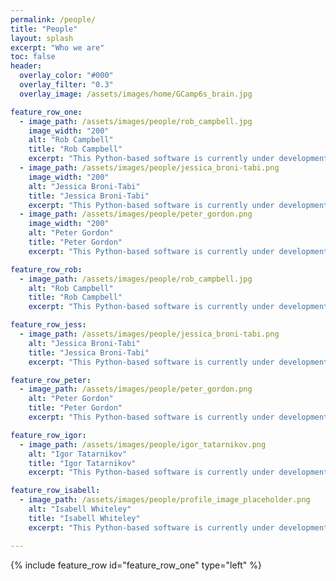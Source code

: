 ```yaml
---
permalink: /people/
title: "People"
layout: splash
excerpt: "Who we are"
toc: false
header:
  overlay_color: "#000"
  overlay_filter: "0.3"
  overlay_image: /assets/images/home/GCamp6s_brain.jpg

feature_row_one:
  - image_path: /assets/images/people/rob_campbell.jpg
    image_width: "200"
    alt: "Rob Campbell"
    title: "Rob Campbell"
    excerpt: "This Python-based software is currently under development. It provides three linked orthogonal 2-D views for fast visualisation of downsampled image stacks. Allows overlays of multiple brains, multiple channels, traced neurites, or soma locations. Includes viewer for Allen Atlas. Extendable via plugins."
  - image_path: /assets/images/people/jessica_broni-tabi.png
    image_width: "200"
    alt: "Jessica Broni-Tabi"
    title: "Jessica Broni-Tabi"
    excerpt: "This Python-based software is currently under development. It provides three linked orthogonal 2-D views for fast visualisation of downsampled image stacks. Allows overlays of multiple brains, multiple channels, traced neurites, or soma locations. Includes viewer for Allen Atlas. Extendable via plugins."
  - image_path: /assets/images/people/peter_gordon.png
    image_width: "200"
    alt: "Peter Gordon"
    title: "Peter Gordon"
    excerpt: "This Python-based software is currently under development. It provides three linked orthogonal 2-D views for fast visualisation of downsampled image stacks. Allows overlays of multiple brains, multiple channels, traced neurites, or soma locations. Includes viewer for Allen Atlas. Extendable via plugins."

feature_row_rob:
  - image_path: /assets/images/people/rob_campbell.jpg
    alt: "Rob Campbell"
    title: "Rob Campbell"
    excerpt: "This Python-based software is currently under development. It provides three linked orthogonal 2-D views for fast visualisation of downsampled image stacks. Allows overlays of multiple brains, multiple channels, traced neurites, or soma locations. Includes viewer for Allen Atlas. Extendable via plugins."

feature_row_jess:
  - image_path: /assets/images/people/jessica_broni-tabi.png
    alt: "Jessica Broni-Tabi"
    title: "Jessica Broni-Tabi"
    excerpt: "This Python-based software is currently under development. It provides three linked orthogonal 2-D views for fast visualisation of downsampled image stacks. Allows overlays of multiple brains, multiple channels, traced neurites, or soma locations. Includes viewer for Allen Atlas. Extendable via plugins."

feature_row_peter:
  - image_path: /assets/images/people/peter_gordon.png
    alt: "Peter Gordon"
    title: "Peter Gordon"
    excerpt: "This Python-based software is currently under development. It provides three linked orthogonal 2-D views for fast visualisation of downsampled image stacks. Allows overlays of multiple brains, multiple channels, traced neurites, or soma locations. Includes viewer for Allen Atlas. Extendable via plugins."

feature_row_igor:
  - image_path: /assets/images/people/igor_tatarnikov.png 
    alt: "Igor Tatarnikov"
    title: "Igor Tatarnikov"
    excerpt: "This Python-based software is currently under development. It provides three linked orthogonal 2-D views for fast visualisation of downsampled image stacks. Allows overlays of multiple brains, multiple channels, traced neurites, or soma locations. Includes viewer for Allen Atlas. Extendable via plugins."

feature_row_isabell:
  - image_path: /assets/images/people/profile_image_placeholder.png 
    alt: "Isabell Whiteley"
    title: "Isabell Whiteley"
    excerpt: "This Python-based software is currently under development. It provides three linked orthogonal 2-D views for fast visualisation of downsampled image stacks. Allows overlays of multiple brains, multiple channels, traced neurites, or soma locations. Includes viewer for Allen Atlas. Extendable via plugins."

---
```


{% include feature_row id="feature_row_one" type="left" %}


